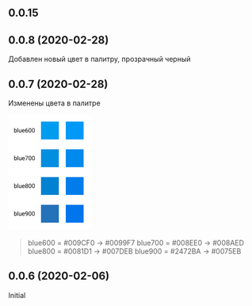 ## 0.0.15
## 0.0.8 (2020-02-28)
  Добавлен новый цвет в палитру, прозрачный черный

## 0.0.7 (2020-02-28)
  Изменены цвета в палитре

  ![](./changelog/change-blue-colors.jpg?raw=true)

  > blue600 = #009CF0 → #0099F7
  > blue700 = #008EE0 → #008AED
  > blue800 = #0081D1 → #007DEB
  > blue900 = #2472BA → #0075EB

## 0.0.6 (2020-02-06)
  Initial
